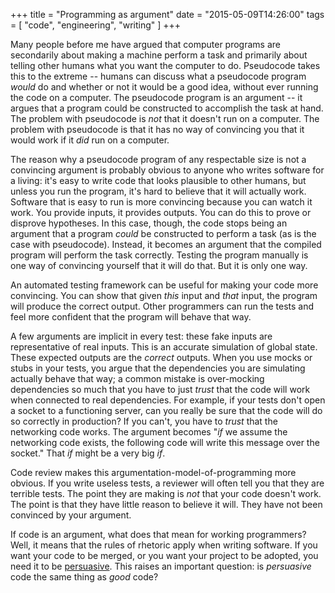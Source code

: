 +++
title = "Programming as argument"
date = "2015-05-09T14:26:00"
tags = [ "code", "engineering", "writing" ]
+++


Many people before me have argued that computer programs are secondarily about
making a machine perform a task and primarily about telling other humans what
you want the computer to do. Pseudocode takes this to the extreme --
humans can discuss what a pseudocode program *would* do and whether or not it
would be a good idea, without ever running the code on a computer.  The
pseudocode program is an argument -- it argues that a program could be
constructed to accomplish the task at hand. The problem with pseudocode
is *not* that it doesn't run on a computer. The problem with pseudocode is that it has no
way of convincing you that it would work if it *did* run on a computer.

The reason why a pseudocode program of any respectable size is not a convincing
argument is probably obvious to anyone who writes software for a living: it's
easy to write code that looks plausible to other humans, but unless you run
the program, it's hard to believe that it will actually work. Software that is easy to
run is more convincing because you can watch it work. You provide inputs, it
provides outputs. You can do this to prove or disprove hypotheses. In this case, though,
the code stops being an argument that a program *could* be constructed to perform
a task (as is the case with pseudocode). Instead, it becomes an argument that
the compiled program will perform the task correctly. Testing the program manually
is one way of convincing yourself that it will do that. But it is only one way.

An automated testing framework can be useful for making your code more convincing.
You can show that given *this* input and *that* input, the program will produce
the correct output. Other programmers can run the tests and feel more confident
that the program will behave that way.

A few arguments are implicit in every test: these fake inputs are
representative of real inputs. This is an accurate simulation of global state.
These expected outputs are the *correct* outputs.  When you use mocks or stubs
in your tests, you argue that the dependencies you are simulating
actually behave that way; a common mistake is over-mocking dependencies so much
that you have to just *trust* that the code will work when connected to real dependencies.
For example, if your tests don't open a socket
to a functioning server, can you really be sure that the code will do so correctly in
production?  If you can't, you have to *trust* that the networking code works. The
argument becomes "*if* we assume the networking code exists, the following code
will write this message over the socket." That *if* might be a very big *if*.

Code review makes this argumentation-model-of-programming more obvious. If you
write useless tests, a reviewer will often tell you that they are terrible
tests.  The point they are making is *not* that your code doesn't work.  The
point is that they have little reason to believe it will. They have not been
convinced by your argument.

If code is an argument, what does that mean for working programmers?  Well, it
means that the rules of rhetoric apply when writing software. If you want your
code to be merged, or you want your project to be adopted, you need it to be
[persuasive][influence].  This raises an important question: is *persuasive*
code the same thing as *good* code?



[influence]: http://en.wikipedia.org/wiki/Robert_Cialdini



